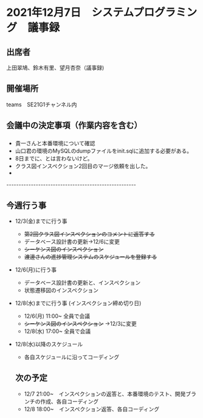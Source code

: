 # 2021年12月7日　システムプログラミング　議事録

## 出席者
上田翠鳩、鈴木有里、望月杏奈（議事録)

## 開催場所
teams　SE21G1チャンネル内

## 会議中の決定事項（作業内容を含む）
###
 - 貴一さんと本番環境について確認
  - 山口君の環境のMySQLのdumpファイルをinit.sqlに追加する必要がある。
  - 8日までに、とは言わないけど。
  - クラス図インスペクション2回目のマージ依頼を出した。
  -

-----------------------------------------------------<br>

## 今週行う事
- 12/3(金)までに行う事
  - ~~第2回クラス図インスペクションのコメントに返答する~~
  - データベース設計書の更新→12/6に変更
  - ~~シーケンス図のインスペクション~~
  - ~~渡邊さんの進捗管理システムのスケジュールを登録する~~
- 12/6(月)に行う事
  - データベース設計書の更新と、インスペクション
  - 状態遷移図のインスペクション
- 12/8(水)までに行う事 (インスペクション締め切り日)
  - 12/6(月) 11:00~ 全員で会議
  - ~~シーケンス図のインスペクション~~ →12/3に変更
  - 12/8(水) 17:00~ 全員で会議
- 12/8(水)以降のスケジュール
  - 各自スケジュールに沿ってコーディング

  ## 次の予定
  - 12/7 21:00~　インスペクションの返答と、本番環境のテスト、開発ブランチの作成、各自コーディング
  - 12/8 18:00~　インスペクション返答、各自コーディング